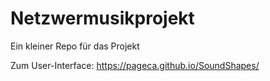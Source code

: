 # Netzwermusikprojekt
Ein kleiner Repo für das Projekt

 Zum User-Interface:
 https://pageca.github.io/SoundShapes/
